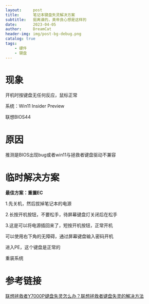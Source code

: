 ```yaml
---
layout:     post
title:      笔记本键盘失灵解决方案
subtitle:   挺离谱的，美帝良心想是这样的
date:       2023-04-05
author:     DreamCat
header-img: img/post-bg-debug.png
catalog: true
tags:
    - 硬件
	- 键盘
---
```






# 现象

开机时按键盘无任何反应，鼠标正常

系统：Win11 Insider Preview

联想BIOS44



# 原因

推测是BIOS出现bug或者win11与拯救者键盘驱动不兼容



# 临时解决方案

**最佳方案：重置EC**

1.先关机，然后拔掉笔记本的电源

2.长按开机按钮，不要松手，待屏幕键盘灯关闭后在松手

3.这是可以将电源插回来了，短按开机按钮，正常开机



可以使用右下角的无障碍，通过屏幕键盘输入密码开机

进入PE，这个键盘是正常的

重装系统



# 参考链接

[联想拯救者Y7000P键盘失灵怎么办？联想拯救者键盘失灵的解决方法](https://www.xitongzhijia.net/xtjc/20221222/270565.html)